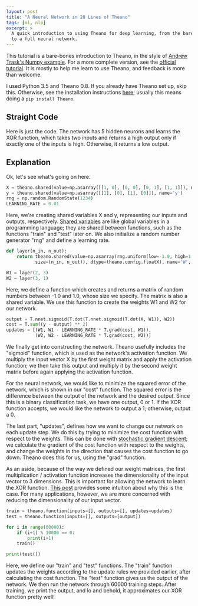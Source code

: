 ```yaml
---
layout: post
title: "A Neural Network in 28 Lines of Theano"
tags: [ml, nlp]
excerpt: >
  A quick introduction to using Theano for deep learning, from the bare-bones
  to a full neural network.
---
```


This tutorial is a bare-bones introduction to Theano, in the style of [Andrew Trask's Numpy example][trask]. For a more complete version, see the [official tutorial][theano-tut]. It is mostly to help me learn to use Theano, and feedback is more than welcome.

I used Python 3.5 and Theano 0.8. If you already have Theano set up, skip this. Otherwise, see the installation instructions [here][theano-install]; usually this means doing a `pip install Theano`.

## Straight Code

Here is just the code. The network has 5 hidden neurons and learns the XOR function, which takes two inputs and returns a high output only if exactly one of the inputs is high. Otherwise, it returns a low output.

<script src="https://gist.github.com/codekansas/87dd63ca4e2286e332c7967520ce143c.js"></script>

## Explanation

Ok, let's see what's going on here.

```python
X = theano.shared(value=np.asarray([[1, 0], [0, 0], [0, 1], [1, 1]]), name='X')
y = theano.shared(value=np.asarray([[1], [0], [1], [0]]), name='y')
rng = np.random.RandomState(1234)
LEARNING_RATE = 0.01
```

Here, we're creating shared variables X and y, representing our inputs and outputs, respectively. [Shared variables][theano-shared] are like global variables in a programming language; they are shared between functions, such as the functions "train" and "test" later on. We also initialize a random number generator "rng" and define a learning rate.

```python
def layer(n_in, n_out):
    return theano.shared(value=np.asarray(rng.uniform(low=-1.0, high=1.0,
    	   size=(n_in, n_out)), dtype=theano.config.floatX), name='W', borrow=True)

W1 = layer(2, 3)
W2 = layer(3, 1)
```

Here, we define a function which creates and returns a matrix of random numbers between -1.0 and 1.0, whose size we specify. The matrix is also a shared variable. We use this function to create the weights W1 and W2 for our network.

```python
output = T.nnet.sigmoid(T.dot(T.nnet.sigmoid(T.dot(X, W1)), W2))
cost = T.sum((y - output) ** 2)
updates = [(W1, W1 - LEARNING_RATE * T.grad(cost, W1)),
           (W2, W2 - LEARNING_RATE * T.grad(cost, W2))]
```

We finally get into constructing the network. Theano usefully includes the "sigmoid" function, which is used as the network's activation function. We multiply the input vector X by the first weight matrix and apply the activation function; we then take this output and multiply it by the second weight matrix before again applying the activation function.

For the neural network, we would like to minimize the squared error of the network, which is shown in our "cost" function. The squared error is the difference between the output of the network and the desired output. Since this is a binary classification task, we have one output, 0 or 1. If the XOR function accepts, we would like the network to output a 1; otherwise, output a 0.

The last part, "updates", defines how we want to change our network on each update step. We do this by trying to minimize the cost function with respect to the weights. This can be done with [stochastic gradient descent][sgd-wiki]; we calculate the gradient of the cost function with respect to the weights, and change the weights in the direction that causes the cost function to go down. Theano does this for us, using the "grad" function.

As an aside, because of the way we defined our weight matrices, the first multiplication / activation function increases the dimensionality of the input vector to 3 dimensions. This is important for allowing the network to learn the XOR function. [This post][manifold-blog] provides some intuition about why this is the case. For many applications, however, we are more concerned with reducing the dimensionality of our input vector.

```python
train = theano.function(inputs=[], outputs=[], updates=updates)
test = theano.function(inputs=[], outputs=[output])

for i in range(60000):
    if (i+1) % 10000 == 0:
        print(i+1)
    train()

print(test())
```

Here, we define our "train" and "test" functions. The "train" function updates the weights according to the update rules we provided earlier, after calculating the cost function. The "test" function gives us the output of the network. We then run the network through 60000 training steps. After training, we print the output, and lo and behold, it approximates our XOR function pretty well!

[trask]: https://iamtrask.github.io/2015/07/12/basic-python-network
[theano-tut]: http://deeplearning.net/tutorial/gettingstarted.html]
[theano-install]: http://deeplearning.net/software/theano/install.html
[theano-shared]: http://deeplearning.net/software/theano/library/compile/shared.html
[code-src]: https://github.com/codekansas/ml/blob/master/theano_stuff/two_layer.py
[manifold-blog]: https://colah.github.io/posts/2014-03-NN-Manifolds-Topology/
[sgd-wiki]: https://en.wikipedia.org/wiki/Stochastic_gradient_descent
